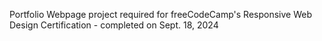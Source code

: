 Portfolio Webpage project required for freeCodeCamp's Responsive Web Design Certification - completed on Sept. 18, 2024
